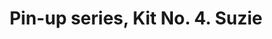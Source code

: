 ---
layout: product
title: "Pin-up series, Kit No. 4. Suzie                                                                                                      "
price: "950" 
desc: "1/24 Figura"
img_path: "/assets/img/MBLTD24004.jpg"
brand: "MasterBox"
available: false
special_offer: false
new: false
soon: false
cat: "010000"
subcat: "015300"
subsubcat: "0N/A"
sifra: "MBLTD24004"
popular: false
---